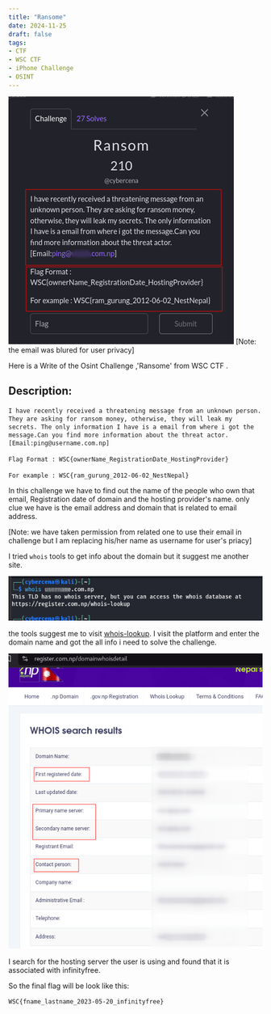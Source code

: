 ```yaml
---
title: "Ransome"
date: 2024-11-25
draft: false
tags:
- CTF
- WSC CTF
- iPhone Challenge
- OSINT
---
```


![challenge Description](image.png)
[Note: the email was blured for user privacy]

Here is a Write of the Osint Challenge ,'Ransome' from WSC CTF . 
## Description:
```
I have recently received a threatening message from an unknown person. They are asking for ransom money, otherwise, they will leak my secrets. The only information I have is a email from where i got the message.Can you find more information about the threat actor. [Email:ping@username.com.np]

Flag Format : WSC{ownerName_RegistrationDate_HostingProvider}

For example : WSC{ram_gurung_2012-06-02_NestNepal}
```
In this challenge we have to find out the name of the people who own that email, Registration date of domain and the hosting provider's name. only clue we have is the email address and domain that is related to email address.

[Note: we have taken permission from related one to use their email in challenge but I am replacing his/her name as username for user's priacy]

I tried ```whois``` tools to get info about the domain but it suggest me another site.

![who is](image-1.png)

the tools suggest me to visit [whois-lookup](https://register.com.np/whois-lookup). I visit the platform and enter the domain name and got the all info i need to solve the challenge.

![user info](image-2.png)

I search for the hosting server the user is using and found that it is associated with infinityfree.

So the final flag will be look like this:
```
WSC{fname_lastname_2023-05-20_infinityfree}
```